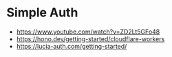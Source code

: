 # Simple Auth

- https://www.youtube.com/watch?v=ZD2Lt5GFo48
- https://hono.dev/getting-started/cloudflare-workers
- https://lucia-auth.com/getting-started/
